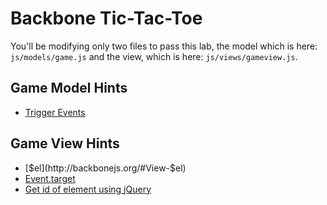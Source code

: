 # Backbone Tic-Tac-Toe

You'll be modifying only two files to pass this lab, the model which is here: `js/models/game.js` and the view, which is here: `js/views/gameview.js`.

## Game Model Hints

* [Trigger Events](http://backbonejs.org/#Events-trigger)

## Game View Hints

* [$el](http://backbonejs.org/#View-$el)
* [Event.target](https://api.jquery.com/event.target/)
* [Get id of element using jQuery](http://stackoverflow.com/a/3239600/2890716)